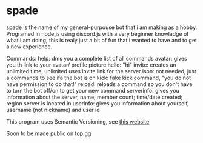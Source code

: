 # spade

spade is the name of my general-purpouse bot that i am making as a hobby.
Programed in node.js using discord.js with a very beginner knowladge of what i am doing,
this is realy just a bit of fun that i wanted to have and to get a new experience.

Commands:
help: dms you a complete list of all commands
avatar: gives you th link to your avatar/ profile picture
hello: "hi"
invite: creates an unlimited time, unlimited uses invite link for the server
ison: not needed, just a commands to see ifa the bot is on
kick: fake kick command, "you do not have permission to do that!"
reload: reloads a command so you don't have to turn the bot off/on to get your new command
serverinfo: gives you information about the server, name; member count; time/date created; region server is located in
userinfo: gives you information about yourself, username (not nickname) and user id

This program uses Semantic Versioning, see [this website](https://semver.org/)

Soon to be made public on [top.gg](https://top.gg/)